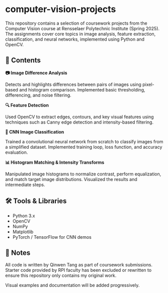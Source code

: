 # computer-vision-projects

This repository contains a selection of coursework projects from the Computer Vision course at Rensselaer Polytechnic Institute (Spring 2025). The assignments cover core topics in image analysis, feature extraction, classification, and neural networks, implemented using Python and OpenCV.

## 📁 Contents

**📷 Image Difference Analysis**

Detects and highlights differences between pairs of images using pixel-based and histogram comparison. Implemented basic thresholding, differencing, and noise filtering.

**🔍 Feature Detection**

Used OpenCV to extract edges, contours, and key visual features using techniques such as Canny edge detection and intensity-based filtering.

**🧠 CNN Image Classification**

Trained a convolutional neural network from scratch to classify images from a simplified dataset. Implemented training loop, loss function, and accuracy evaluation.

**📊 Histogram Matching & Intensity Transforms**

Manipulated image histograms to normalize contrast, perform equalization, and match target image distributions. Visualized the results and intermediate steps.

## 🛠️ Tools & Libraries
  - Python 3.x  
  - OpenCV
  - NumPy
  - Matplotlib
  - PyTorch / TensorFlow for CNN demos

## 📄 Notes

All code is written by Qinwen Tang as part of coursework submissions. Starter code provided by RPI faculty has been excluded or rewritten to ensure this repository only contains my original work.

Visual examples and documentation will be added progressively.

